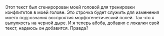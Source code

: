 Этот текст был сгениророван моей головой для тренировки конфлитктов в моей голове.
Это строчка будет служить для изменения моего подсознания воспроятия морфогенетический полей. Так что я выпулкость на черной дыре. И я теперь абоба, добавил с локалки свой текст, надеюсь он добавится. Правда?
